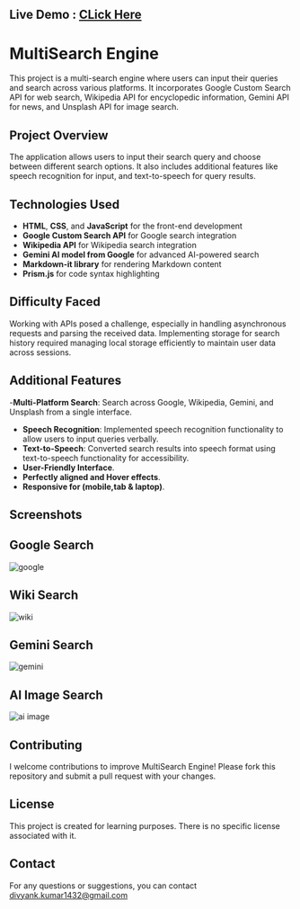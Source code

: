 ## Live Demo : <a href="https://divyank1432.github.io/Multi-Search-JS-Project/"> CLick Here </a>
# MultiSearch Engine

This project is a multi-search engine where users can input their queries and search across various platforms. It incorporates Google Custom Search API for web search, Wikipedia API for encyclopedic information, Gemini API for news, and Unsplash API for image search.

## Project Overview

The application allows users to input their search query and choose between different search options. It also includes additional features like speech recognition for input, and text-to-speech for query results.

## Technologies Used

- **HTML**, **CSS**, and **JavaScript** for the front-end development
- **Google Custom Search API** for Google search integration
- **Wikipedia API** for Wikipedia search integration
- **Gemini AI model from Google** for advanced AI-powered search
- **Markdown-it library** for rendering Markdown content
- **Prism.js** for code syntax highlighting

## Difficulty Faced

Working with APIs posed a challenge, especially in handling asynchronous requests and parsing the received data. Implementing storage for search history required managing local storage efficiently to maintain user data across sessions.

## Additional Features
-**Multi-Platform Search**: Search across Google, Wikipedia, Gemini, and Unsplash from a single interface.
- **Speech Recognition**: Implemented speech recognition functionality to allow users to input queries verbally.
- **Text-to-Speech**: Converted search results into speech format using text-to-speech functionality for accessibility.
- **User-Friendly Interface**.
- **Perfectly aligned and Hover effects**.
- **Responsive for (mobile,tab & laptop)**.
## Screenshots
## Google Search
![google](https://github.com/divyank1432/Multi-Search-JS-Project/assets/149095052/04a4ee34-e7ac-437c-8809-b143d4badcf3)
## Wiki Search
![wiki](https://github.com/divyank1432/Multi-Search-JS-Project/assets/149095052/5c8243f5-d8de-4970-ae70-a0b260d30be2)
## Gemini Search
![gemini](https://github.com/divyank1432/Multi-Search-JS-Project/assets/149095052/a36b1b4f-6090-4440-9874-8bfa4684b01c)
## AI Image Search
![ai image](https://github.com/divyank1432/Multi-Search-JS-Project/assets/149095052/92e897dc-c9e4-4a69-9342-4d1224a018c7)

## Contributing
I welcome contributions to improve MultiSearch Engine! Please fork this repository and submit a pull request with your changes.

## License

This project is created for learning purposes. There is no specific license associated with it.

## Contact

For any questions or suggestions, you can contact divyank.kumar1432@gmail.com
